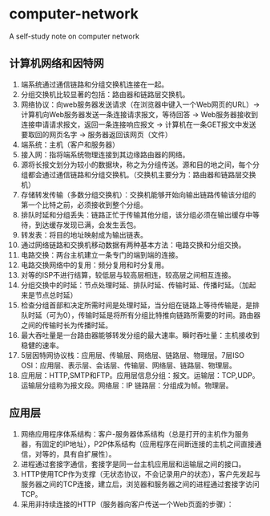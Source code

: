 # computer-network
A self-study note on computer network

## 计算机网络和因特网
1. 端系统通过通信链路和分组交换机连接在一起。<br>
2. 分组交换机比较显著的包括：路由器和链路层交换机。<br>
3. 网络协议：向web服务器发送请求（在浏览器中键入一个Web网页的URL）-> 计算机向Web服务器发送一条连接请求报文，等待回答 -> Web服务器接收到连接申请请求报文，返回一条连接响应报文 -> 计算机在一条GET报文中发送要取回的网页名字 -> 服务器返回该网页（文件）<br>
4. 端系统：主机（客户和服务器）<br>
5. 接入网：指将端系统物理连接到其边缘路由器的网络。<br>
6. 源将长报文划分为较小的数据块，称之为分组传送。源和目的地之间，每个分组都会通过通信链路和分组交换机。（交换机主要分为：路由器和链路层交换机）<br>
7. 存储转发传输（多数分组交换机）：交换机能够开始向输出链路传输该分组的第一个比特之前，必须接收到整个分组。<br>
8. 排队时延和分组丢失：链路正忙于传输其他分组，该分组必须在输出缓存中等待，到达缓存发现已满，会发生丢包。<br>
9. 转发表：将目的地址映射成为输出链表。<br>
10. 通过网络链路和交换机移动数据有两种基本方法：电路交换和分组交换。<br>
11. 电路交换：两台主机建立一条专门的端到端的连接。<br>
12. 电路交换网络中的复用：频分复用和时分复用。<br>
13. 对等的ISP不进行结算，较低层与较高层相连，较高层之间相互连接。<br>
14. 分组交换中的时延：节点处理时延、排队时延、传输时延、传播时延。（加起来是节点总时延）<br>
15. 检查分组首部和决定所需时间是处理时延，当分组在链路上等待传输是，是排队时延（可为0），传输时延是将所有分组比特推向链路所需要的时间。路由器之间的传输时长为传播时延。<br>
16. 最大吞吐量是一台路由器能够转发分组的最大速率。瞬时吞吐量：主机接收到稳健的速率。<br>
17. 5层因特网协议栈：应用层、传输层、网络层、链路层、物理层。7层ISO OSI：应用层、表示层、会话层、传输层、网络层、链路层、物理层。<br>
18. 应用层：HTTP,SMTP和FTP。应用层信息分组：报文。运输层：TCP,UDP。运输层分组称为报文段。网络层：IP 链路层：分组成为帧。物理层。<br>

## 应用层
1. 网络应用程序体系结构：客户-服务器体系结构（总是打开的主机作为服务器，有固定的IP地址），P2P体系结构（应用程序在间断连接的主机之间直接通信，对等的，具有自扩展性）。<br>
2. 进程通过套接字通信，套接字是同一台主机应用层和运输层之间的接口。<br>
3. HTTP使用TCP作为支撑（无状态协议，不会记录用户的状态），客户先发起与服务器之间的TCP连接，建立后，浏览器和服务器之间的进程通过套接字访问TCP。<br>
4. 采用非持续连接的HTTP（服务器向客户传送一个Web页面的步骤）：

